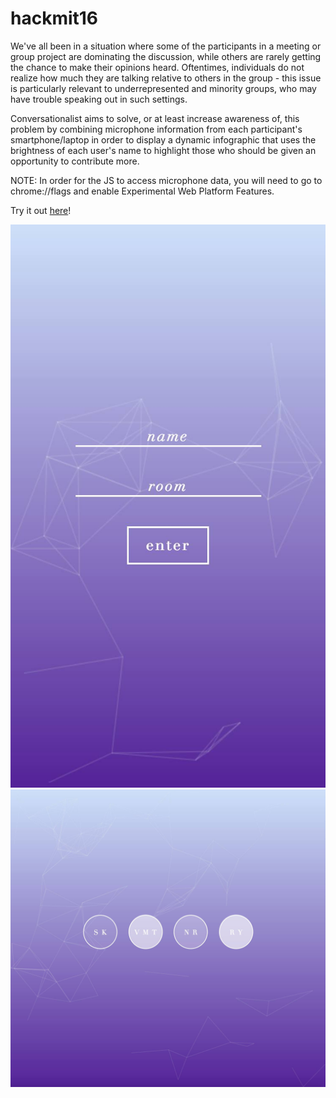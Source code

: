 # hackmit16

We've all been in a situation where some of the participants in a meeting or group project are dominating the discussion, while others are rarely getting the chance to make their opinions heard. Oftentimes, individuals do not realize how much they are talking relative to others in the group - this issue is particularly relevant to underrepresented and minority groups, who may have trouble speaking out in such settings.

Conversationalist aims to solve, or at least increase awareness of, this problem by combining microphone information from each participant's smartphone/laptop in order to display a dynamic infographic that uses the brightness of each user's name to highlight those who should be given an opportunity to contribute more.

NOTE: In order for the JS to access microphone data, you will need to go to chrome://flags and enable Experimental Web Platform Features.

Try it out [here](https://hackmit16.herokuapp.com/)!

![alt text](index.png)
![alt text](room.png)
